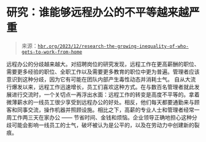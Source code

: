 <!--yml

category: 未分类

date: 2024-05-27 14:59:53

-->

# 研究：谁能够远程办公的不平等越来越严重

> 来源：[`hbr.org/2023/12/research-the-growing-inequality-of-who-gets-to-work-from-home`](https://hbr.org/2023/12/research-the-growing-inequality-of-who-gets-to-work-from-home)

远程办公的分歧越来越大。对招聘岗位的研究发现，远程工作在更高薪酬的职位、需要更多经验的职位、全职工作以及需要更多教育的职位中更为普遍。管理者应该意识到这种分歧，因为它有可能在团队内部产生毒性动态并消耗士气。 <content js-target="article-content" data-key="M7SNM28Yy4dGo1EDjLzVS566c77tJbryH3dK6VrX3UVxwkxucaHBUzn77vPJpYIb" data-index="BM5l29iJY6Ee+8B2yfNlrdgbvN4VLOJhHh/T44P8lW5E79C1aEAUC2JC22eLVUK3+E6CE4FanSeVoJtpnFz2kQ==" data-waiver="false" data-page-year="2023" data-page-month="12" data-page-seo-title="research-the-growing-inequality-of-who-gets-to-work-from-home" data-page-adunit-locations="" data-page-slug="article" data-piano-verified="false">自从大流行爆发以来，远程工作迅速增长，员工们喜欢这种方式。在与数百名管理者就此发展进行交流时，一个关切点一再浮出水面：远程工作的转变是高度不平等的。拿着微薄薪水的一线员工很少享受到远程办公的好处。相反，他们每天都要通勤来与顾客和同事交流，操作机器并照顾设施。相比之下，高薪的专业人士和管理者经常一周工作两三天在家办公 —— 节省时间、金钱和烦恼。企业领导正确地担心这种分歧可能会影响一线员工的士气，破坏被认为是公平的，以及在劳动力中创建新的裂痕。</content>
